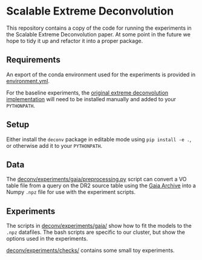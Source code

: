 # Scalable Extreme Deconvolution

This repository contains a copy of the code for running the experiments in the Scalable Extreme Deconvolution paper.
At some point in the future we hope to tidy it up and  refactor it into a proper package.

## Requirements

An export of the conda environment used for the experiments is provided in [environment.yml](environment.yml).

For the baseline experiments, the [original extreme deconvolution implementation](https://github.com/jobovy/extreme-deconvolution) will need to be installed manually and added to your `PYTHONPATH`.

## Setup

Either install the `deconv` package in editable mode using `pip install -e .`, or otherwise add it to your `PYTHONPATH`.

## Data

The [deconv/experiments/gaia/preprocessing.py](deconv/experiments/gaia/preprocessing.py) script can convert a VO table file from a query on the DR2 source table using the [Gaia Archive](https://gea.esac.esa.int/archive/) into a Numpy `.npz` file for use with the experiment scripts.

## Experiments

The scripts in [deconv/experiments/gaia/](deconv/experiments/gaia/) show how to fit the models to the `.npz` datafiles.
The bash scripts are specific to our cluster, but show the options used in the experiments.

[deconv/experiments/checks/](deconv/experiments/checks/) contains some small toy experiments.


